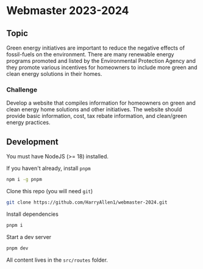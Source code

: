 # Webmaster 2023-2024

## Topic

Green energy initiatives are important to reduce the negative effects of fossil-fuels on the environment. There are many renewable energy programs promoted and listed by the Environmental Protection Agency and they promote various incentives for homeowners to include more green and clean energy solutions in their homes.

### Challenge

Develop a website that compiles information for homeowners on green and clean energy home solutions and other initiatives. The website should provide basic information, cost, tax rebate information, and clean/green energy practices.

## Development

You must have NodeJS (>= 18) installed.

If you haven't already, install `pnpm`

```sh
npm i -g pnpm
```

Clone this repo (you will need `git`)

```sh
git clone https://github.com/HarryAllen1/webmaster-2024.git
```

Install dependencies

```sh
pnpm i
```

Start a dev server

```sh
pnpm dev
```

All content lives in the `src/routes` folder.
